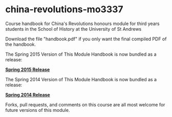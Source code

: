 china-revolutions-mo3337
========================

Course handbook for China's Revolutions honours module for third years students in the School of History at the University of St Andrews

Download the file "handbook.pdf" if you only want the final compiled PDF of the handbook.

The Spring 2015 Version of This Module Handbook is now bundled as a release:

**[Spring 2015 Release](https://github.com/kmlawson/china-revolutions-mo3337/releases/tag/2015)**

The Spring 2014 Version of This Module Handbook is now bundled as a release:

**[Spring 2014 Release](https://github.com/kmlawson/china-revolutions-mo3337/releases)**

Forks, pull requests, and comments on this course are all most welcome for future versions of this module.
